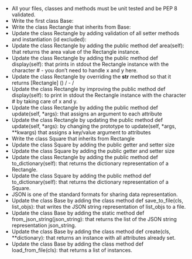 * All your files, classes and methods must be unit tested and be PEP 8 validated.
* Write the first class Base:
* Write the class Rectangle that inherits from Base:
* Update the class Rectangle by adding validation of all setter methods and instantiation (id excluded):
* Update the class Rectangle by adding the public method def area(self): that returns the area value of the Rectangle instance.
* Update the class Rectangle by adding the public method def display(self): that prints in stdout the Rectangle instance with the character # - you don’t need to handle x and y here.
* Update the class Rectangle by overriding the __str__ method so that it returns [Rectangle] (<id>) <x>/<y> - <width>/<height>
* Update the class Rectangle by improving the public method def display(self): to print in stdout the Rectangle instance with the character # by taking care of x and y.
* Update the class Rectangle by adding the public method def update(self, *args): that assigns an argument to each attribute
* Update the class Rectangle by updating the public method def update(self, *args): by changing the prototype to update(self, *args, **kwargs) that assigns a key/value argument to attributes
* Write the class Square that inherits from Rectangle
* Update the class Square by adding the public getter and setter size
* Update the class Square by adding the public getter and setter size
* Update the class Rectangle by adding the public method def to_dictionary(self): that returns the dictionary representation of a Rectangle.
* Update the class Square by adding the public method def to_dictionary(self): that returns the dictionary representation of a Square.
* JSON is one of the standard formats for sharing data representation.
* Update the class Base by adding the class method def save_to_file(cls, list_objs): that writes the JSON string representation of list_objs to a file.
* Update the class Base by adding the static method def from_json_string(json_string): that returns the list of the JSON string representation json_string.
* Update the class Base by adding the class method def create(cls, **dictionary): that returns an instance with all attributes already set.
* Update the class Base by adding the class method def load_from_file(cls): that returns a list of instances.
